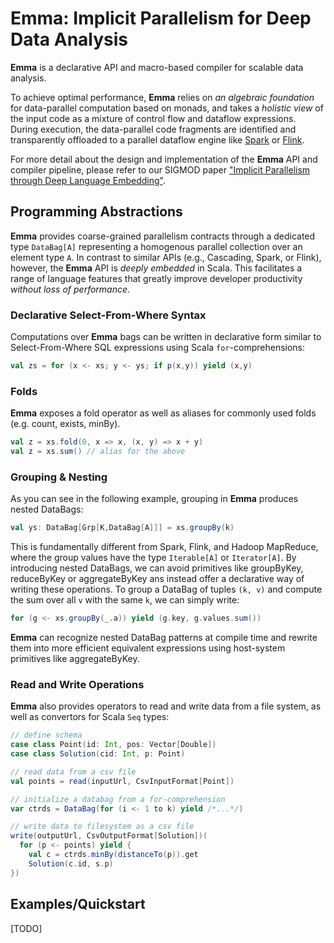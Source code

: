 # Emma: Implicit Parallelism for Deep Data Analysis 

**Emma** is a declarative API and macro-based compiler for scalable data analysis. 

To achieve optimal performance, **Emma** relies on *an algebraic foundation* for data-parallel computation based on monads, and takes a *holistic view* of the input code as a mixture of control flow and dataflow expressions. During execution, the data-parallel code fragments are identified and transparently offloaded to a parallel dataflow engine like [Spark](https://spark.apache.org/) or [Flink](https://flink.apache.org).

For more detail about the design and implementation of the **Emma** API and compiler pipeline, please refer to our SIGMOD paper ["Implicit Parallelism through Deep Language Embedding"](). 

## Programming Abstractions

**Emma** provides coarse-grained parallelism contracts through a dedicated type `DataBag[A]` representing a homogenous parallel collection over an element type `A`. In contrast to similar APIs (e.g., Cascading, Spark, or Flink), however, the **Emma** API is *deeply embedded* in Scala. This facilitates a range of language features that greatly improve developer productivity *without loss of performance*.

### Declarative Select-From-Where Syntax

Computations over **Emma** bags can be written in declarative form similar to Select-From-Where SQL expressions using Scala `for`-comprehensions:

```scala
val zs = for (x <- xs; y <- ys; if p(x,y)) yield (x,y)
```

### Folds

**Emma** exposes a fold operator as well as aliases for commonly used folds (e.g. count, exists, minBy).

```scala
val z = xs.fold(0, x => x, (x, y) => x + y)
val z = xs.sum() // alias for the above
```

### Grouping & Nesting

As you can see in the following example, grouping in **Emma** produces nested DataBags:

```scala
val ys: DataBag[Grp[K,DataBag[A]]] = xs.groupBy(k)
```

This is fundamentally different from Spark, Flink, and Hadoop MapReduce, where the group values have the type `Iterable[A]` or `Iterator[A]`. By introducing nested DataBags, we can avoid primitives like groupByKey, reduceByKey or aggregateByKey ans instead offer a declarative way of writing these operations.
To group a DataBag of tuples `(k, v)` and compute the sum over all `v` with the same `k`, we can simply write:

```scala
for (g <- xs.groupBy(_.a)) yield (g.key, g.values.sum())
```

**Emma** can recognize nested DataBag patterns at compile time and rewrite them into more efficient equivalent expressions using host-system primitives like aggregateByKey.

### Read and Write Operations

**Emma** also provides operators to read and write data from a file system, as well as convertors for Scala `Seq` types:

```scala
// define schema
case class Point(id: Int, pos: Vector[Double])
case class Solution(cid: Int, p: Point)

// read data from a csv file
val points = read(inputUrl, CsvInputFormat[Point])

// initialize a databag from a for-comprehension
var ctrds = DataBag(for (i <- 1 to k) yield /*...*/)

// write data to filesystem as a csv file
write(outputUrl, CsvOutputFormat[Solution])(
  for (p <- points) yield {
    val c = ctrds.minBy(distanceTo(p)).get
    Solution(c.id, s.p)
})
```

## Examples/Quickstart

[TODO]
